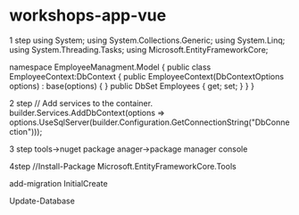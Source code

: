 # workshops-app-vue

1 step
using System;
using System.Collections.Generic;
using System.Linq;
using System.Threading.Tasks;
using Microsoft.EntityFrameworkCore;

namespace EmployeeManagment.Model
{
    public class EmployeeContext:DbContext
    {
        public EmployeeContext(DbContextOptions<EmployeeContext> options)
        : base(options)
        {
        }
        public DbSet<Employee> Employees { get; set; }
    }
}


2 step
// Add services to the container.
 builder.Services.AddDbContext<StockContext>(options =>
options.UseSqlServer(builder.Configuration.GetConnectionString("DbConnection")));


3 step
tools->nuget package anager->package manager console

4step
//Install-Package Microsoft.EntityFrameworkCore.Tools 

add-migration InitialCreate

Update-Database